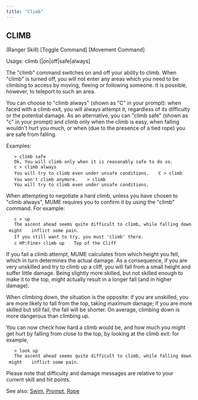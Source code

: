 ```yaml
---
title: "Climb"
---
```


## CLIMB

(Ranger Skill) \[Toggle Command\] \[Movement Command\]

Usage: climb \[<direction>\|on\|off\|safe\|always\]

The "climb" command switches on and off your ability to climb. When
"climb" is turned off, you will not enter any areas which you need to be
climbing to access by moving, fleeing or following someone. It is
possible, however, to teleport to such an area.

You can choose to "climb always" (shown as "C" in your prompt): when
faced with a climb exit, you will always attempt it, regardless of its
difficulty or the potential damage. As an alternative, you can "climb
safe" (shown as "c" in your prompt) and climb only when the climb is
easy, when falling wouldn't hurt you much, or when (due to the presence
of a tied rope) you are safe from falling.

Examples:

`   > climb safe`
`   Ok, You will climb only when it is reasonably safe to do so.`
`   c > climb always`
`   You will try to climb even under unsafe conditions.`
`   C > climb`
`   You won't climb anymore.`
`   > climb`
`   You will try to climb even under unsafe conditions.`

When attempting to negotiate a hard climb, unless you have chosen to
"climb always", MUME requires you to confirm it by using the "climb"
command. For example:

`   c > up`
`   The ascent ahead seems quite difficult to climb, while falling down might`
`   inflict some pain.`
`   If you still want to try, you must 'climb' there.`
`   `
`   c HP:Fine> climb up`
`   Top of the Cliff`

If you fail a climb attempt, MUME calculates from which height you fell,
which in turn determines the actual damage. As a consequence, if you are
very unskilled and try to climb up a cliff, you will fall from a small
height and suffer little damage. Being slightly more skilled, but not
skilled enough to make it to the top, might actually result in a longer
fall (and in higher damage).

When climbing down, the situation is the opposite: if you are unskilled,
you are more likely to fall from the top, taking maximum damage; if you
are more skilled but still fail, the fall will be shorter. On average,
climbing down is more dangerous than climbing up.

You can now check how hard a climb would be, and how much you might get
hurt by falling from close to the top, by looking at the climb exit: for
example,

`   > look up`
`   The ascent ahead seems quite difficult to climb, while falling down might`
`   inflict some pain.`

Please note that difficulty and damage messages are relative to your
current skill and hit points.

See also: [Swim](Swim "wikilink"), [Prompt](Prompt "wikilink"),
[Rope](Rope "wikilink")
